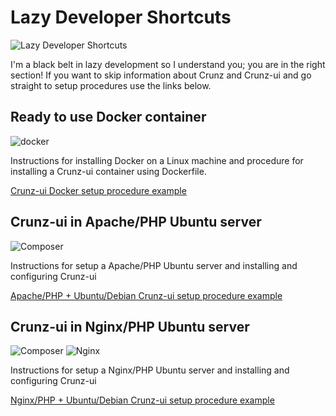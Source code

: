 # Lazy Developer Shortcuts

![Lazy Developer Shortcuts](https://user-images.githubusercontent.com/9921890/160165019-4c163fd7-cc5e-4b89-ade2-dcdfbbc9df30.png)

I'm a black belt in lazy development so I understand you; you are in the right section! If you want to skip information about Crunz and Crunz-ui and go straight to setup procedures use the links below.

## Ready to use Docker container

![docker](https://user-images.githubusercontent.com/9921890/160177107-15558348-d185-448d-8113-74fe700bd9f7.png)

Instructions for installing Docker on a Linux machine and procedure for installing a Crunz-ui container using Dockerfile.

[Crunz-ui Docker setup procedure example](DOCKER_EXPL.md)

## Crunz-ui in Apache/PHP Ubuntu server

![Composer](https://user-images.githubusercontent.com/9921890/161096990-07c1a090-bfc7-4a2f-b2c6-824f92d6b9f5.png)

Instructions for setup a Apache/PHP Ubuntu server and installing and configuring Crunz-ui

[Apache/PHP + Ubuntu/Debian Crunz-ui setup procedure example](APACHE_UBUNTU_EXPL.md)

## Crunz-ui in Nginx/PHP Ubuntu server

![Composer](https://user-images.githubusercontent.com/9921890/161096990-07c1a090-bfc7-4a2f-b2c6-824f92d6b9f5.png "Composer") ![Nginx](https://github.com/lucatacconi/crunz-ui/assets/9921890/d95e5974-8334-47b1-9d95-18795c86821b "Nginx")

Instructions for setup a Nginx/PHP Ubuntu server and installing and configuring Crunz-ui

[Nginx/PHP + Ubuntu/Debian Crunz-ui setup procedure example](NGINX_UBUNTU_EXPL.md)
